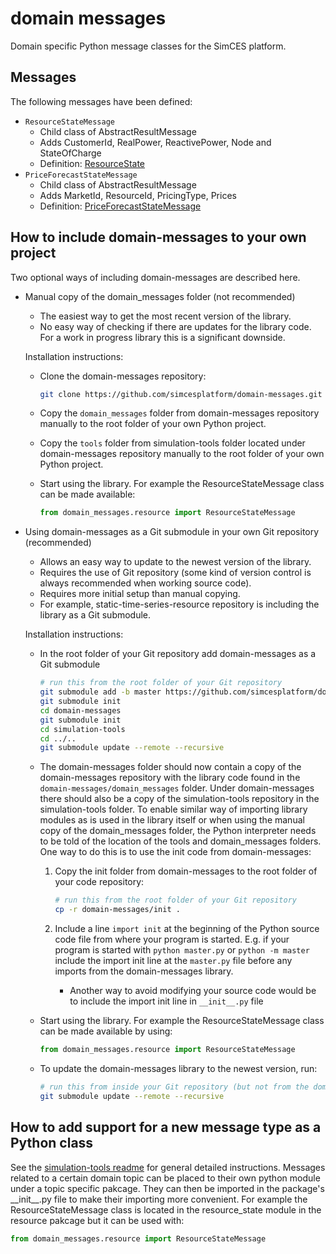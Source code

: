 # domain messages

Domain specific Python message classes for the SimCES platform.

## Messages

The following messages have been defined:

- `ResourceStateMessage`
    - Child class of AbstractResultMessage
    - Adds CustomerId, RealPower, ReactivePower, Node and StateOfCharge
    - Definition: [ResourceState](https://simcesplatform.github.io/energy_msg-resourcestate/)
- `PriceForecastStateMessage`
    - Child class of AbstractResultMessage
    - Adds MarketId, ResourceId, PricingType, Prices
    - Definition: [PriceForecastStateMessage](https://simcesplatform.github.io/energy_msg-priceforecaststate/)
    
## How to include domain-messages to your own project

Two optional ways of including domain-messages are described here.

- Manual copy of the domain\_messages folder (not recommended)

    - The easiest way to get the most recent version of the library.
    - No easy way of checking if there are updates for the library code. For a work in progress library this is a significant downside.

    Installation instructions:
    - Clone the domain-messages repository:

        ```bash
        git clone https://github.com/simcesplatform/domain-messages.git
        ```

    - Copy the `domain_messages` folder from domain-messages repository manually to the root folder of your own Python project.
    - Copy the `tools` folder from simulation-tools folder located under domain-messages repository manually to the root folder of your own Python project.
    - Start using the library. For example the ResourceStateMessage class can be made available:

       ```python
       from domain_messages.resource import ResourceStateMessage
       ```

- Using domain-messages as a Git submodule in your own Git repository (recommended)
    - Allows an easy way to update to the newest version of the library.
    - Requires the use of Git repository (some kind of version control is always recommended when working source code).
    - Requires more initial setup than manual copying.
    - For example, static-time-series-resource repository is including the library as a Git submodule.

    Installation instructions:
    - In the root folder of your Git repository add domain-messages as a Git submodule

        ```bash
        # run this from the root folder of your Git repository
        git submodule add -b master https://github.com/simcesplatform/domain-messages.git
        git submodule init
        cd domain-messages
        git submodule init    
        cd simulation-tools
        cd ../..
        git submodule update --remote --recursive
        ```

    - The domain-messages folder should now contain a copy of the domain-messages repository with the library code found in the `domain-messages/domain_messages` folder. Under domain-messages there should also be a copy of the simulation-tools repository in the simulation-tools folder. To enable similar way of importing library modules as is used in the library itself or when using the manual copy of the domain_messages folder, the Python interpreter needs to be told of the location of the tools and domain_messages folders. One way to do this is to use the init code from domain-messages:
        1. Copy the init folder from domain-messages to the root folder of your code repository:

            ```bash
            # run this from the root folder of your Git repository
            cp -r domain-messages/init .
            ```

        2. Include a line `import init` at the beginning of the Python source code file from where your program is started. E.g. if your program is started with `python master.py` or `python -m master` include the import init line at the `master.py` file before any imports from the domain-messages library.
            - Another way to avoid modifying your source code would be to include the import init line in `__init__.py` file
    - Start using the library. For example the ResourceStateMessage class can be made available by using:

       ```python
       from domain_messages.resource import ResourceStateMessage 
       ```

    - To update the domain-messages library to the newest version, run:

        ```bash
        # run this from inside your Git repository (but not from the domain-messages folder)
        git submodule update --remote --recursive
        ```

## How to add support for a new message type as a Python class

See the [simulation-tools readme](https://github.com/simcesplatform/simulation-tools)
for general detailed instructions. Messages related to a certain domain topic can be placed to their own python module under a topic specific pakcage. They can then be imported in the package's \_\_init\_\_.py file to make their importing more convenient. For example the ResourceStateMessage class is located in the resource\_state module in the resource pakcage but it can be used with:

```python
from domain_messages.resource import ResourceStateMessage
```    